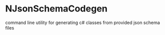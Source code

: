 # NJsonSchemaCodegen
command line utility for generating c# classes from provided json schema files
